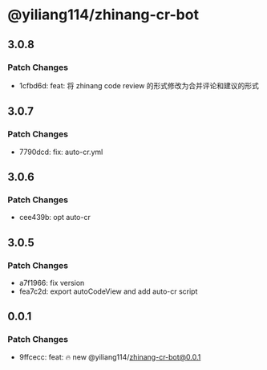 # @yiliang114/zhinang-cr-bot

## 3.0.8

### Patch Changes

- 1cfbd6d: feat: 将 zhinang code review 的形式修改为合并评论和建议的形式

## 3.0.7

### Patch Changes

- 7790dcd: fix: auto-cr.yml

## 3.0.6

### Patch Changes

- cee439b: opt auto-cr

## 3.0.5

### Patch Changes

- a7f1966: fix version
- fea7c2d: export autoCodeView and add auto-cr script

## 0.0.1

### Patch Changes

- 9ffcecc: feat: :fire: new @yiliang114/zhinang-cr-bot@0.0.1
